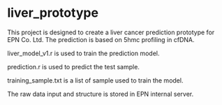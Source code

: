 # liver_prototype
This project is designed to create a liver cancer prediction prototype for EPN Co. Ltd.
The prediction is based on 5hmc profiling in cfDNA.

liver_model_v1.r is used to train the prediction model.

prediction.r is used to predict the test sample.

training_sample.txt is a list of sample used to train the model.

The raw data input and structure is stored in EPN internal server.
